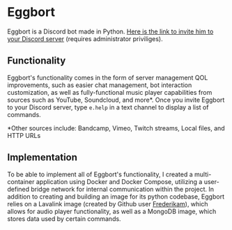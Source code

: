 # Eggbort

Eggbort is a Discord bot made in Python. [Here is the link to invite him to your Discord server](https://discord.com/api/oauth2/authorize?client_id=728707277489569902&permissions=8&scope=bot) (requires administrator priviliges).

## Functionality

Eggbort's functionality comes in the form of server management QOL improvements, such as easier chat management, bot interaction customization, as well as fully-functional music player capabilities from sources such as YouTube, Soundcloud, and more*. Once you invite Eggbort to your Discord server, type `e.help` in a text channel to display a list of commands.

*Other sources include: Bandcamp, Vimeo, Twitch streams, Local files, and HTTP URLs

## Implementation

To be able to implement all of Eggbort's functionality, I created a multi-container application using Docker and Docker Compose, utilizing a user-defined bridge network for internal communication within the project. In addition to creating and building an image for its python codebase, Eggbort relies on a Lavalink image (created by Github user [Frederikam](https://github.com/Frederikam/Lavalink)), which allows for audio player functionality, as well as a MongoDB image, which stores data used by certain commands.
